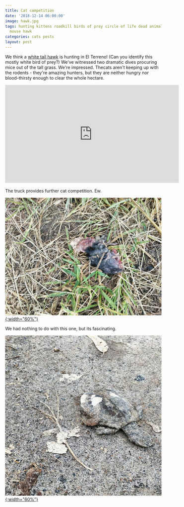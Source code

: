 ```yaml
---
title: Cat competition
date: '2018-12-14 06:00:00'
image: hawk.jpg
tags: hunting kittens roadkill birds of prey circle of life dead animals rodents turtle
  mouse hawk
categories: cats pests
layout: post
---
```


We think a [white tail hawk](https://www.inaturalist.org/taxa/201043-Geranoaetus-albicaudatus/browse_photos) is hunting in El Terreno! (Can you identify this mostly white bird of prey?) We've witnessed two dramatic dives procuring mice out of the tall grass. We're impressed. Thecats aren't keeping up with the rodents - they're amazing hunters, but they are neither hungry nor blood-thirsty enough to clear the whole hectare. 


<iframe width="560" height="315" src="https://www.youtube-nocookie.com/embed/sHJpbLFrhuc" frameborder="0" allow="accelerometer; autoplay; encrypted-media; gyroscope; picture-in-picture" allowfullscreen></iframe>

The truck provides further cat competition. Ew.

[![](/images/mouse_squished_.jpg){:width="60%"}](/images/mouse_squished.jpg)

We had nothing to do with this one, but its fascinating.

[![](/images/turtle_squished_.jpg){:width="60%"}](/images/turtle_squished.jpg)